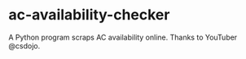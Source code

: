 # ac-availability-checker

A Python program scraps AC availability online. Thanks to YouTuber @csdojo.
